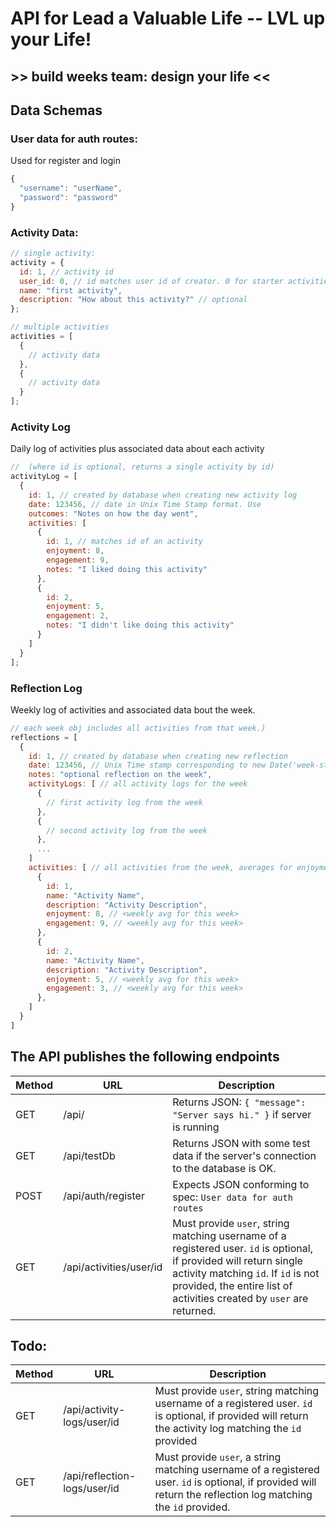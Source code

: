 # API for Lead a Valuable Life -- LVL up your Life!

## >> build weeks team: **design your life** <<

## **Data Schemas**

### **User data for auth routes**:

Used for register and login

```js
{
  "username": "userName",
  "password": "password"
}
```

### **Activity Data**:

```js
// single activity:
activity = {
  id: 1, // activity id
  user_id: 0, // id matches user id of creator. 0 for starter activities (available to anyone)
  name: "first activity",
  description: "How about this activity?" // optional
};

// multiple activities
activities = [
  {
    // activity data
  },
  {
    // activity data
  }
];
```

### **Activity Log**

Daily log of activities plus associated data about each activity

```js
//  (where id is optional, returns a single activity by id)
activityLog = [
  {
    id: 1, // created by database when creating new activity log
    date: 123456, // date in Unix Time Stamp format. Use
    outcomes: "Notes on how the day went",
    activities: [
      {
        id: 1, // matches id of an activity
        enjoyment: 8,
        engagement: 9,
        notes: "I liked doing this activity"
      },
      {
        id: 2,
        enjoyment: 5,
        engagement: 2,
        notes: "I didn't like doing this activity"
      }
    ]
  }
];
```

### **Reflection Log**

Weekly log of activities and associated data bout the week.

```js
// each week obj includes all activities from that week.)
reflections = [
  {
    id: 1, // created by database when creating new reflection
    date: 123456, // Unix Time stamp corresponding to new Date('week-starting sunday date')
    notes: "optional reflection on the week",
    activityLogs: [ // all activity logs for the week
      {
        // first activity log from the week
      },
      {
        // second activity log from the week
      },
      ...
    ]
    activities: [ // all activities from the week, averages for enjoyment and engagement
      {
        id: 1,
        name: "Activity Name",
        description: "Activity Description",
        enjoyment: 8, // <weekly avg for this week>
        engagement: 9, // <weekly avg for this week>
      },
      {
        id: 2,
        name: "Activity Name",
        description: "Activity Description",
        enjoyment: 5, // <weekly avg for this week>
        engagement: 3, // <weekly avg for this week>
      },
    ]
  }
]
```

## The API publishes the following endpoints

| Method | URL                     | Description                                                                                                                                                                                                                         |
| ------ | ----------------------- | ----------------------------------------------------------------------------------------------------------------------------------------------------------------------------------------------------------------------------------- |
| GET    | /api/                   | Returns JSON: `{ "message": "Server says hi." }` if server is running                                                                                                                                                               |
| GET    | /api/testDb             | Returns JSON with some test data if the server's connection to the database is OK.                                                                                                                                                  |
| POST   | /api/auth/register      | Expects JSON conforming to spec: `User data for auth routes`                                                                                                                                                                        |
| GET    | /api/activities/user/id | Must provide `user`, string matching username of a registered user. `id` is optional, if provided will return single activity matching `id`. If `id` is not provided, the entire list of activities created by `user` are returned. |

## Todo:

| Method | URL                          | Description                                                                                                                                                    |
| ------ | ---------------------------- | -------------------------------------------------------------------------------------------------------------------------------------------------------------- |
| GET    | /api/activity-logs/user/id   | Must provide `user`, string matching username of a registered user. `id` is optional, if provided will return the activity log matching the `id` provided      |
| GET    | /api/reflection-logs/user/id | Must provide `user`, a string matching username of a registered user. `id` is optional, if provided will return the reflection log matching the `id` provided. |
